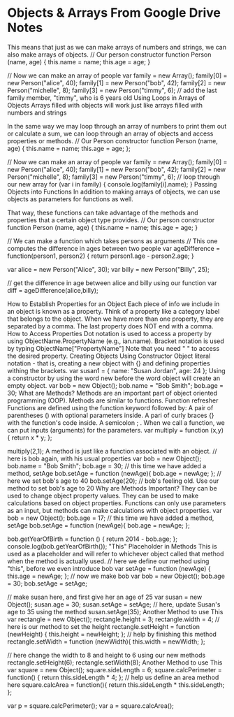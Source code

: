 # Objects & Arrays From Google Drive Notes

This means that just as we can make arrays of numbers and strings, we can also make arrays of objects.
// Our person constructor
function Person (name, age) {
this.name = name;
this.age = age;
}


// Now we can make an array of people
var family = new Array();
family[0] = new Person("alice", 40);
family[1] = new Person("bob", 42);
family[2] = new Person("michelle", 8);
family[3] = new Person("timmy", 6);
// add the last family member, "timmy", who is 6 years old
Using Loops in Arrays of Objects
Arrays filled with objects will work just like arrays filled with numbers and strings

In the same way we may loop through an array of numbers to print them out or calculate a sum, we can loop through an array of objects and access properties or methods.
// Our Person constructor
function Person (name, age) {
this.name = name;
this.age = age;
};


// Now we can make an array of people
var family = new Array();
family[0] = new Person("alice", 40);
family[1] = new Person("bob", 42);
family[2] = new Person("michelle", 8);
family[3] = new Person("timmy", 6);
// loop through our new array
for (var i in family) {
console.log(family[i].name);
}
Passing Objects into Functions
In addition to making arrays of objects, we can use objects as parameters for functions as well.

That way, these functions can take advantage of the methods and properties that a certain object type provides.
// Our person constructor
function Person (name, age) {
this.name = name;
this.age = age;
}


// We can make a function which takes persons as arguments
// This one computes the difference in ages between two people
var ageDifference = function(person1, person2) {
return person1.age - person2.age;
}


var alice = new Person("Alice", 30);
var billy = new Person("Billy", 25);


// get the difference in age between alice and billy using our function
var diff = ageDifference(alice,billy);


How to Establish Properties for an Object
Each piece of info we include in an object is known as a property.
Think of a property like a category label that belongs to the object.
When we have more than one property, they are separated by a comma.
The last property does NOT end with a comma.
How to Access Properties
Dot notation is used to access a property by using ObjectName.PropertyName (e.g., ian.name).
Bracket notation is used by typing ObjectName["PropertyName"]
Note that you need " " to access the desired property.
Creating Objects Using Constructor
Object literal notation - that is, creating a new object with {} and defining properties withing the brackets.
var susan1 = {
name: "Susan Jordan",
age: 24
};
Using a constructor by using the word new before the word object will create an empty object.
var bob = new Object();
bob.name = "Bob Smith";
bob.age = 30;
What are Methods?
Methods are an important part of object oriented programming (OOP).
Methods are similar to functions.
Function refresher
Functions are defined using the function keyword followed by:
A pair of parentheses () with optional parameters inside.
A pari of curly braces {} with the function's code inside.
A semicolon ; .
When we call a function, we can put inputs (arguments) for the parameters.
var multiply = function (x,y) {
return x * y;
};


multiply(2,1);
A method is just like a function associated with an object.
// here is bob again, with his usual properties
var bob = new Object();
bob.name = "Bob Smith";
bob.age = 30;
// this time we have added a method, setAge
bob.setAge = function (newAge){
bob.age = newAge;
};
// here we set bob's age to 40
bob.setAge(20);
// bob's feeling old.  Use our method to set bob's age to 20
Why are Methods Important?
They can be used to change object property values.
They can be used to make calculations based on object properties.
Functions can only use parameters as an input, but methods can make calculations with object properties.
var bob = new Object();
bob.age = 17;
// this time we have added a method, setAge
bob.setAge = function (newAge){
bob.age = newAge;
};


bob.getYearOfBirth = function () {
return 2014 - bob.age;
};
console.log(bob.getYearOfBirth());
"This" Placeholder in Methods
This is used as a placeholder and will refer to whichever object called that method when the method is actually used.
// here we define our method using "this", before we even introduce bob
var setAge = function (newAge) {
this.age = newAge;
};
// now we make bob
var bob = new Object();
bob.age = 30;
bob.setAge = setAge;

// make susan here, and first give her an age of 25
var susan = new Object();
susan.age = 30;
susan.setAge = setAge;
// here, update Susan's age to 35 using the method
susan.setAge(35);
Another Method to use This
var rectangle = new Object();
rectangle.height = 3;
rectangle.width = 4;
// here is our method to set the height
rectangle.setHeight = function (newHeight) {
this.height = newHeight;
};
// help by finishing this method
rectangle.setWidth = function (newWidth){
this.width = newWidth;
};



// here change the width to 8 and height to 6 using our new methods
rectangle.setHeight(6);
rectangle.setWidth(8);
Another Method to use This
var square = new Object();
square.sideLength = 6;
square.calcPerimeter = function() {
return this.sideLength * 4;
};
// help us define an area method here
square.calcArea = function(){
return this.sideLength * this.sideLength;
};


var p = square.calcPerimeter();
var a = square.calcArea();

